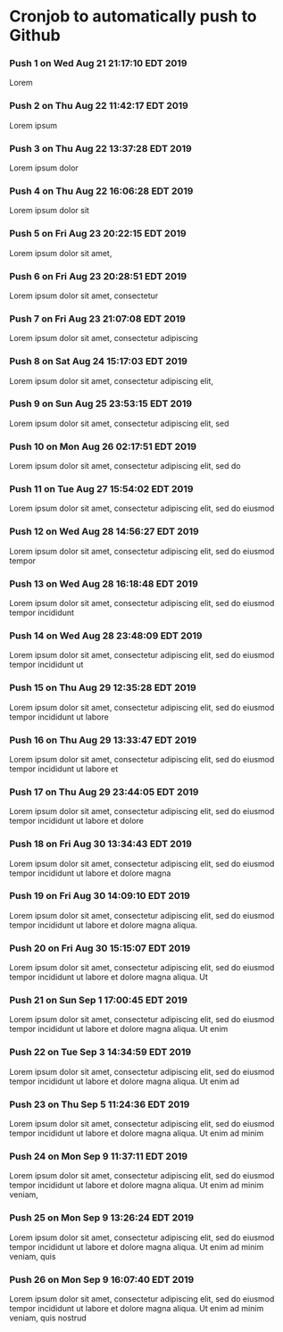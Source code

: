 # Cronjob to automatically push to Github
### Push 1 on Wed Aug 21 21:17:10 EDT 2019
Lorem
### Push 2 on Thu Aug 22 11:42:17 EDT 2019
Lorem ipsum
### Push 3 on Thu Aug 22 13:37:28 EDT 2019
Lorem ipsum dolor
### Push 4 on Thu Aug 22 16:06:28 EDT 2019
Lorem ipsum dolor sit
### Push 5 on Fri Aug 23 20:22:15 EDT 2019
Lorem ipsum dolor sit amet,
### Push 6 on Fri Aug 23 20:28:51 EDT 2019
Lorem ipsum dolor sit amet, consectetur
### Push 7 on Fri Aug 23 21:07:08 EDT 2019
Lorem ipsum dolor sit amet, consectetur adipiscing
### Push 8 on Sat Aug 24 15:17:03 EDT 2019
Lorem ipsum dolor sit amet, consectetur adipiscing elit,
### Push 9 on Sun Aug 25 23:53:15 EDT 2019
Lorem ipsum dolor sit amet, consectetur adipiscing elit, sed
### Push 10 on Mon Aug 26 02:17:51 EDT 2019
Lorem ipsum dolor sit amet, consectetur adipiscing elit, sed do
### Push 11 on Tue Aug 27 15:54:02 EDT 2019
Lorem ipsum dolor sit amet, consectetur adipiscing elit, sed do eiusmod
### Push 12 on Wed Aug 28 14:56:27 EDT 2019
Lorem ipsum dolor sit amet, consectetur adipiscing elit, sed do eiusmod tempor
### Push 13 on Wed Aug 28 16:18:48 EDT 2019
Lorem ipsum dolor sit amet, consectetur adipiscing elit, sed do eiusmod tempor incididunt
### Push 14 on Wed Aug 28 23:48:09 EDT 2019
Lorem ipsum dolor sit amet, consectetur adipiscing elit, sed do eiusmod tempor incididunt ut
### Push 15 on Thu Aug 29 12:35:28 EDT 2019
Lorem ipsum dolor sit amet, consectetur adipiscing elit, sed do eiusmod tempor incididunt ut labore
### Push 16 on Thu Aug 29 13:33:47 EDT 2019
Lorem ipsum dolor sit amet, consectetur adipiscing elit, sed do eiusmod tempor incididunt ut labore et
### Push 17 on Thu Aug 29 23:44:05 EDT 2019
Lorem ipsum dolor sit amet, consectetur adipiscing elit, sed do eiusmod tempor incididunt ut labore et dolore
### Push 18 on Fri Aug 30 13:34:43 EDT 2019
Lorem ipsum dolor sit amet, consectetur adipiscing elit, sed do eiusmod tempor incididunt ut labore et dolore magna
### Push 19 on Fri Aug 30 14:09:10 EDT 2019
Lorem ipsum dolor sit amet, consectetur adipiscing elit, sed do eiusmod tempor incididunt ut labore et dolore magna aliqua.
### Push 20 on Fri Aug 30 15:15:07 EDT 2019
Lorem ipsum dolor sit amet, consectetur adipiscing elit, sed do eiusmod tempor incididunt ut labore et dolore magna aliqua. Ut
### Push 21 on Sun Sep 1 17:00:45 EDT 2019
Lorem ipsum dolor sit amet, consectetur adipiscing elit, sed do eiusmod tempor incididunt ut labore et dolore magna aliqua. Ut enim
### Push 22 on Tue Sep 3 14:34:59 EDT 2019
Lorem ipsum dolor sit amet, consectetur adipiscing elit, sed do eiusmod tempor incididunt ut labore et dolore magna aliqua. Ut enim ad
### Push 23 on Thu Sep 5 11:24:36 EDT 2019
Lorem ipsum dolor sit amet, consectetur adipiscing elit, sed do eiusmod tempor incididunt ut labore et dolore magna aliqua. Ut enim ad minim
### Push 24 on Mon Sep 9 11:37:11 EDT 2019
Lorem ipsum dolor sit amet, consectetur adipiscing elit, sed do eiusmod tempor incididunt ut labore et dolore magna aliqua. Ut enim ad minim veniam,
### Push 25 on Mon Sep 9 13:26:24 EDT 2019
Lorem ipsum dolor sit amet, consectetur adipiscing elit, sed do eiusmod tempor incididunt ut labore et dolore magna aliqua. Ut enim ad minim veniam, quis
### Push 26 on Mon Sep 9 16:07:40 EDT 2019
Lorem ipsum dolor sit amet, consectetur adipiscing elit, sed do eiusmod tempor incididunt ut labore et dolore magna aliqua. Ut enim ad minim veniam, quis nostrud
